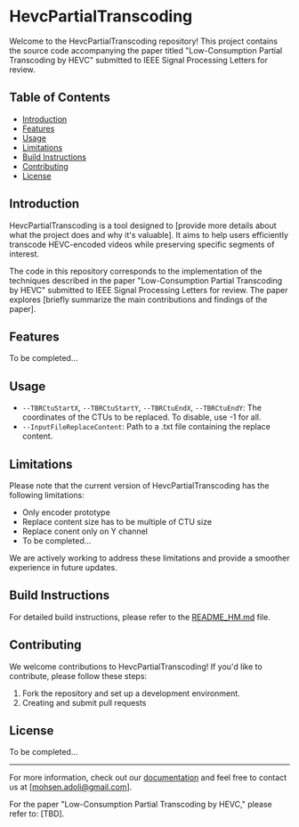 # HevcPartialTranscoding

Welcome to the HevcPartialTranscoding repository! This project contains the source code accompanying the paper titled "Low-Consumption Partial Transcoding by HEVC" submitted to IEEE Signal Processing Letters for review.

## Table of Contents

- [Introduction](#introduction)
- [Features](#features)
- [Usage](#usage)
- [Limitations](#limitations)
- [Build Instructions](#build-instructions)
- [Contributing](#contributing)
- [License](#license)

## Introduction

HevcPartialTranscoding is a tool designed to [provide more details about what the project does and why it's valuable]. It aims to help users efficiently transcode HEVC-encoded videos while preserving specific segments of interest.

The code in this repository corresponds to the implementation of the techniques described in the paper "Low-Consumption Partial Transcoding by HEVC" submitted to IEEE Signal Processing Letters for review. The paper explores [briefly summarize the main contributions and findings of the paper].

## Features

To be completed...

## Usage

- `--TBRCtuStartX`, `--TBRCtuStartY`, `--TBRCtuEndX`, `--TBRCtuEndY`: The coordinates of the CTUs to be replaced. To disable, use -1 for all.
- `--InputFileReplaceContent`: Path to a .txt file containing the replace content. 

## Limitations

Please note that the current version of HevcPartialTranscoding has the following limitations:

- Only encoder prototype
- Replace content size has to be multiple of CTU size
- Replace conent only on Y channel
- To be completed...

We are actively working to address these limitations and provide a smoother experience in future updates.

## Build Instructions

For detailed build instructions, please refer to the [README_HM.md](./README_HM.md) file.

## Contributing

We welcome contributions to HevcPartialTranscoding! If you'd like to contribute, please follow these steps:

1. Fork the repository and set up a development environment.
2. Creating and submit pull requests

## License

To be completed...

---

For more information, check out our [documentation](link-to-documentation) and feel free to contact us at [mohsen.adoli@gmail.com].

For the paper "Low-Consumption Partial Transcoding by HEVC," please refer to: [TBD].
